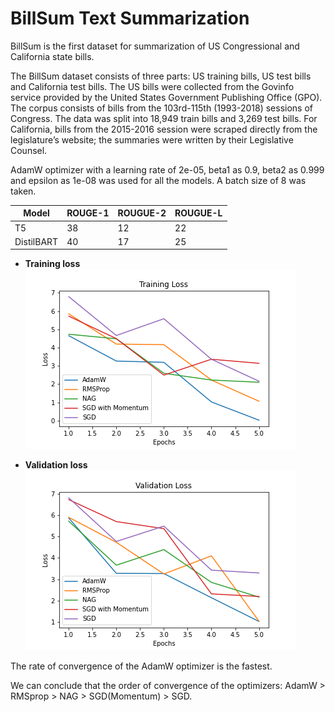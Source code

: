 # BillSum Text Summarization

BillSum is the first dataset for summarization of US Congressional and California state bills.

The BillSum dataset consists of three parts: US training bills, US test bills and California test bills. The US bills were collected from the Govinfo service provided by the United States Government Publishing Office (GPO). The corpus consists of bills from the 103rd-115th (1993-2018) sessions of Congress. The data was split into 18,949 train bills and 3,269 test bills. For California, bills from the 2015-2016 session were scraped directly from the legislature’s website; the summaries were written by their Legislative Counsel.

AdamW optimizer with a learning rate of 2e-05, beta1 as 0.9, beta2 as 0.999 and epsilon as 1e-08 was used for all the models. A batch size of 8 was taken.

| Model      | ROUGE-1 | ROUGUE-2 | ROUGUE-L |
| ---------- | ------- | -------- | -------- |
| T5         | 38      | 12       | 22       |
| DistilBART | 40      | 17       | 25       |

- **Training loss** <br>
  <img src = "plots/Training_Loss.png">

- **Validation loss**
  <br>
  <img src = "plots/Validation_Loss.png">

The rate of convergence of the AdamW optimizer is the fastest.

We can conclude that the order of convergence of the optimizers:
AdamW > RMSprop > NAG > SGD(Momentum) > SGD.
